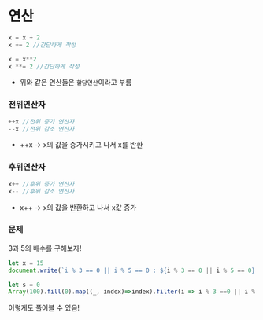 # 연산
```javascript
x = x + 2
x += 2 //간단하게 작성 

x = x**2
x **= 2 //간단하게 작성 
```
- 위와 같은 연산들은 `할당연산`이라고 부름

### 전위연산자
```javascript
++x //전위 증가 연산자
--x //전위 감소 연산자
```
- ++x -> x의 값을 증가시키고 나서 x를 반환
### 후위연산자
```javascript
x++ //후위 증가 연산자
x-- //후위 감소 연산자
```
- x++ -> x의 값을 반환하고 나서 x값 증가

### 문제
3과 5의 배수를 구해보자!
```javascript
let x = 15
document.write(`i % 3 == 0 || i % 5 == 0 : ${i % 3 == 0 || i % 5 == 0} <br>`);
```

```javascript
let s = 0
Array(100).fill(0).map((_, index)=>index).filter(i => i % 3 ==0 || i % 5 == 0).forEach(x => s += x)
```
이렇게도 풀어볼 수 있음!
